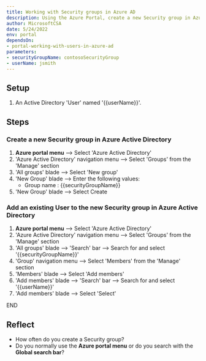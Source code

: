 ```yaml
---
title: Working with Security groups in Azure AD
description: Using the Azure Portal, create a new Security group in Azure Active Directory and add an existing User to it
author: MicrosoftCSA
date: 5/24/2022
env: portal
dependsOn:
- portal-working-with-users-in-azure-ad
parameters:
- securityGroupName: contosoSecurityGroup
- userName: jsmith
---
```


## Setup

1. An Active Directory 'User' named '{{userName}}'.

## Steps

### Create a new Security group in Azure Active Directory

1. **Azure portal menu** --> Select 'Azure Active Directory'
2. 'Azure Active Directory' navigation menu --> Select 'Groups' from the 'Manage' section
3. 'All groups' blade --> Select 'New group'
4. 'New Group' blade --> Enter the following values:
   - Group name : {{securityGroupName}}
5. 'New Group' blade --> Select Create

### Add an existing User to the new Security group in Azure Active Directory

1. **Azure portal menu** --> Select 'Azure Active Directory'
2. 'Azure Active Directory' navigation menu --> Select 'Groups' from the 'Manage' section
3. 'All groups' blade --> 'Search' bar --> Search for and select '{{securityGroupName}}'
4. 'Group' navigation menu --> Select 'Members' from the 'Manage' section
5. 'Members' blade --> Select 'Add members'
6. 'Add members' blade --> 'Search' bar --> Search for and select '{{userName}}'
7. 'Add members' blade --> Select 'Select'

END

## Reflect

- How often do you create a Security group?
- Do you normally use the **Azure portal menu** or do you search with the **Global search bar**?
